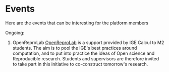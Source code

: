# Events

Here are the events that can be interesting for the platform members

Ongoing:

1. OpenReproLab
 [OpenReproLab](./openreprolab.md) is a support provided by IGE Calcul to M2 students. The aim is to pool the IGE's best practices around computation, and to put into practice the ideas of Open science and Reproducible research. Students and supervisors are therefore invited to take part in this initiative to co-construct tomorrow's research.
